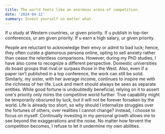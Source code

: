 ```yaml
---
title: The world feels like an enormous arena of competition.
date: '2024-04-12'
summary: Invest yourself no matter what.
---
```


If u study at Western countries, ur given priority. 
If u publish in top-tier conferences, ur  am given priority.
If u earn a high salary, ur given priority. 

People are reluctant to acknowledge their envy or admit to bad luck; hence, they often curate a glamorous persona online, opting to sell anxiety rather than cease the relentless comparisons. However, during my PhD studies, I have also come to recognize a different perspective. 
Domestic universities do boast groups that rival or surpass those in the West. Also, even if a paper isn’t published in a top conference, the work can still be solid. Similarly, my sister, with her average income, continues to inspire me with the richness of her life. 
Luck and merit should always be seen as separate entities. While good fortune is undoubtedly beneficial, relying on it to assert one's priority only mires the competitive world further. True capability might be temporarily obscured by luck, but it will not be forever forsaken by the world.
Life is already too short, so why should I internalize struggles over the fortunes of others, over realities I cannot change? Instead, I choose to focus on myself. Continually investing in my personal growth allows me to see beyond the exaggerations and the noise. No matter how fervent the competition becomes, I refuse to let it undermine my own abilities.
